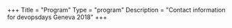 +++
Title = "Program"
Type = "program"
Description = "Contact information for devopsdays Geneva 2018"
+++

